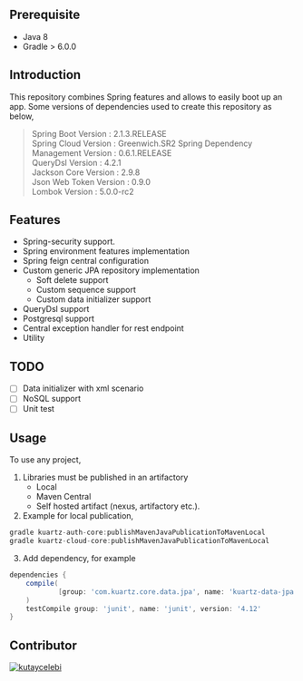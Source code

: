 ## Prerequisite

- Java 8
- Gradle > 6.0.0

## Introduction

This repository combines Spring features and allows to easily boot up an app.  Some  versions of dependencies used to create this repository as below,
> Spring Boot Version : 2.1.3.RELEASE   
> Spring Cloud Version : Greenwich.SR2
> Spring Dependency Management Version : 0.6.1.RELEASE   
> QueryDsl Version : 4.2.1     
> Jackson Core Version : 2.9.8   
> Json Web Token Version : 0.9.0  
> Lombok Version : 5.0.0-rc2
    
## Features

- Spring-security support.
- Spring environment features implementation
- Spring feign central configuration
- Custom generic JPA repository implementation
	- Soft delete support
	- Custom sequence support
	- Custom data initializer support
- QueryDsl support
- Postgresql support
- Central exception handler for rest endpoint
- Utility

## TODO

 - [ ] Data initializer with xml scenario
 - [ ] NoSQL support
 - [ ] Unit test

## Usage

To use any project,
1. Libraries must be published in an artifactory
	- Local 
	- Maven Central
	- Self hosted artifact (nexus, artifactory etc.). 
2.  Example for local publication,
```groovy
gradle kuartz-auth-core:publishMavenJavaPublicationToMavenLocal
gradle kuartz-cloud-core:publishMavenJavaPublicationToMavenLocal
```
3. Add dependency,
for example
```groovy
dependencies {
    compile(
            [group: 'com.kuartz.core.data.jpa', name: 'kuartz-data-jpa', version: "${kuartzDataJpaVersion}"]
    )
    testCompile group: 'junit', name: 'junit', version: '4.12'
}
```

## Contributor

[![kutaycelebi](https://avatars1.githubusercontent.com/u/10180684?s=96&v=4)](https://github.com/kutay-celebi)




